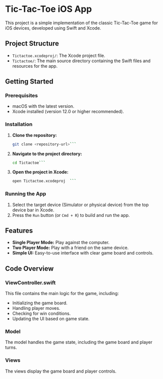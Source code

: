 # Tic-Tac-Toe iOS App

This project is a simple implementation of the classic Tic-Tac-Toe game for iOS devices, developed using Swift and Xcode.

## Project Structure

- `Tictactoe.xcodeproj/`: The Xcode project file.
- `Tictactoe/`: The main source directory containing the Swift files and resources for the app.

## Getting Started

### Prerequisites

- macOS with the latest version.
- Xcode installed (version 12.0 or higher recommended).

### Installation

1. **Clone the repository:**
   ```sh
   git clone <repository-url>```
   
2. **Navigate to the project directory:**
   ```sh
   cd Tictactoe```
3. **Open the project in Xcode:**
   ```sh
   open Tictactoe.xcodeproj  ```
### Running the App

1. Select the target device (Simulator or physical device) from the top device bar in Xcode.
2. Press the `Run` button (or `Cmd + R`) to build and run the app.

## Features

- **Single Player Mode:** Play against the computer.
- **Two Player Mode:** Play with a friend on the same device.
- **Simple UI:** Easy-to-use interface with clear game board and controls.

## Code Overview

### ViewController.swift

This file contains the main logic for the game, including:

- Initializing the game board.
- Handling player moves.
- Checking for win conditions.
- Updating the UI based on game state.

### Model

The model handles the game state, including the game board and player turns.

### Views

The views display the game board and player controls.
